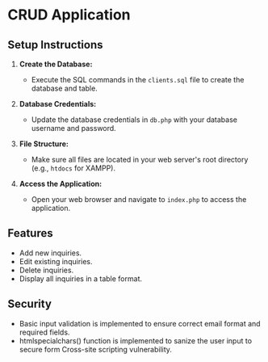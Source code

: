 # CRUD Application

## Setup Instructions

1. **Create the Database:**
   - Execute the SQL commands in the `clients.sql` file to create the database and table.

2. **Database Credentials:**
   - Update the database credentials in `db.php` with your database username and password.

3. **File Structure:**
   - Make sure all files are located in your web server's root directory (e.g., `htdocs` for XAMPP).

4. **Access the Application:**
   - Open your web browser and navigate to `index.php` to access the application.

## Features
- Add new inquiries.
- Edit existing inquiries.
- Delete inquiries.
- Display all inquiries in a table format.

## Security
- Basic input validation is implemented to ensure correct email format and required fields.
- htmlspecialchars() function is implemented to sanize the user input to secure form Cross-site scripting vulnerability.
